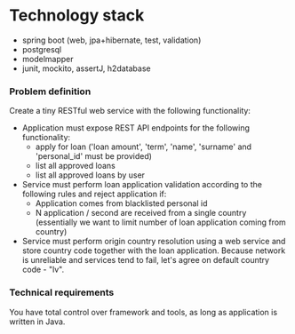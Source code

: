 # Technology stack
- spring boot (web, jpa+hibernate, test, validation)
- postgresql
- modelmapper
- junit, mockito, assertJ, h2database

### Problem definition
Create a tiny RESTful web service with the following functionality:

- Application must expose REST API endpoints for the following functionality:
  - apply for loan ('loan amount', 'term', 'name', 'surname' and 'personal_id' must be provided)
  - list all approved loans
  - list all approved loans by user
- Service must perform loan application validation according to the following rules and reject application if:
  - Application comes from blacklisted personal id
  - N application / second are received from a single country (essentially we want to limit number of loan application coming from country)
- Service must perform origin country resolution using a web service and store  country code together with the loan application. Because network is unreliable and services tend to fail, let's agree on default country code - "lv".

### Technical requirements

You have total control over framework and tools, as long as application is written in Java.
  